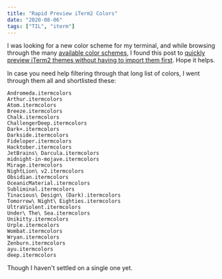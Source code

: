 ```yaml
---
title: "Rapid Preview iTerm2 Colors"
date: "2020-08-06"
tags: ["TIL", "iterm"]
---
```


I was looking for a new color scheme for my terminal, and while browsing through the many [available color schemes](https://github.com/mbadolato/iTerm2-Color-Schemes), I found this post to [quickly preview iTerm2 themes without having to import them first](https://medium.com/@peterpme/quickly-preview-iterm2-themes-without-having-to-import-them-first-3bb608b4974e). Hope it helps.

In case you need help filtering through that long list of colors, I went through them all and shortlisted these:

```
Andromeda.itermcolors
Arthur.itermcolors
Atom.itermcolors
Breeze.itermcolors
Chalk.itermcolors
ChallengerDeep.itermcolors
Dark+.itermcolors
Darkside.itermcolors
Fideloper.itermcolors
Hacktober.itermcolors
JetBrains\ Darcula.itermcolors
midnight-in-mojave.itermcolors
Mirage.itermcolors
NightLion\ v2.itermcolors
Obsidian.itermcolors
OceanicMaterial.itermcolors
Subliminal.itermcolors
Tinacious\ Design\ (Dark).itermcolors
Tomorrow\ Night\ Eighties.itermcolors
UltraViolent.itermcolors
Under\ The\ Sea.itermcolors
Unikitty.itermcolors
Urple.itermcolors
Wombat.itermcolors
Wryan.itermcolors
Zenburn.itermcolors
ayu.itermcolors
deep.itermcolors
```

Though I haven't settled on a single one yet.
